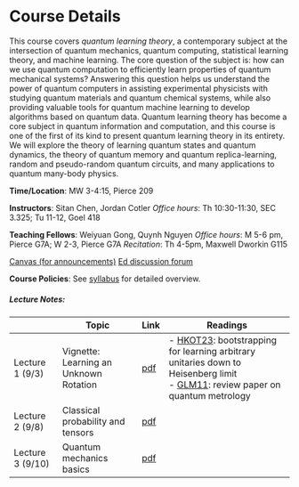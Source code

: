 # Course Details

This course covers *quantum learning theory*, a contemporary subject at the intersection of quantum mechanics, quantum computing, statistical learning theory, and machine learning.  The core question of the subject is: how can we use quantum computation to efficiently learn properties of quantum mechanical systems?  Answering this question helps us understand the power of quantum computers in assisting experimental physicists with studying quantum materials and quantum chemical systems, while also providing valuable tools for quantum machine learning to develop algorithms based on quantum data.  Quantum learning theory has become a core subject in quantum information and computation, and this course is one of the first of its kind to present quantum learning theory in its entirety.  We will explore the theory of learning quantum states and quantum dynamics, the theory of quantum memory and quantum replica-learning, random and pseudo-random quantum circuits, and many applications to quantum many-body physics.

**Time/Location**: MW 3-4:15, Pierce 209

**Instructors**: Sitan Chen, Jordan Cotler
*Office hours*: Th 10:30-11:30, SEC 3.325; Tu 11-12, Goel 418


**Teaching Fellows**: Weiyuan Gong, Quynh Nguyen
*Office hours*: M 5-6 pm, Pierce G7A; W 2-3, Pierce G7A
*Recitation*: Th 4-5pm, Maxwell Dworkin G115


[Canvas (for announcements)](https://canvas.harvard.edu/courses/158126/)
[Ed discussion forum](https://edstem.org/us/courses/85742/)
<!-- [Course Overleaf](https://www.overleaf.com/read/cxtmnnfnjqdk#94a28a) -->

**Course Policies**: See [syllabus](/syllabus.pdf) for detailed overview.

##### Lecture Notes:

|                  | Topic                                  | Link                  | Readings                                                                                                                                                                                               |
| ---------------- | -------------------------------------- | --------------------- | ------------------------------------------------------------------------------------------------------------------------------------------------------------------------------------------------------ |
| Lecture 1 (9/3)  | Vignette: Learning an Unknown Rotation | [pdf](/lecture1.pdf)  | - [HKOT23](https://arxiv.org/pdf/2302.14066): bootstrapping for learning arbitrary unitaries down to Heisenberg limit<br>- [GLM11](https://arxiv.org/pdf/1102.2318): review paper on quantum metrology |
| Lecture 2 (9/8)  | Classical probability and tensors      | [pdf](./lecture2.pdf) |                                                                                                                                                                                                        |
| Lecture 3 (9/10) | Quantum mechanics basics               | [pdf](./lecture3.pdf) |                                                                                                                                                                                                        |


